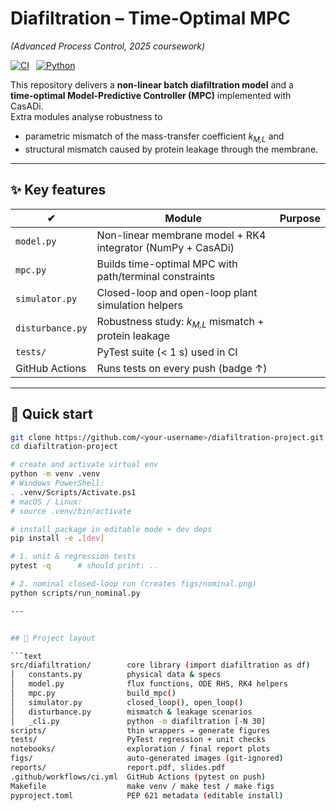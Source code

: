 # Diafiltration – Time-Optimal MPC  
*(Advanced Process Control, 2025 coursework)*  

[![CI](https://github.com/<your-username>/diafiltration-project/actions/workflows/ci.yml/badge.svg)](https://github.com/<your-username>/diafiltration-project/actions) 
[![Python](https://img.shields.io/badge/python-3.10%20%7C%203.11-blue?logo=python)](https://www.python.org/)

This repository delivers a **non-linear batch diafiltration model** and a  
**time-optimal Model-Predictive Controller (MPC)** implemented with CasADi.  
Extra modules analyse robustness to  

* parametric mismatch of the mass-transfer coefficient *k<sub>M,L</sub>* and  
* structural mismatch caused by protein leakage through the membrane.

---

## ✨ Key features

| ✔ | Module | Purpose |
|---|--------|---------|
| `model.py` | Non-linear membrane model + RK4 integrator (NumPy + CasADi) |
| `mpc.py` | Builds time-optimal MPC with path/terminal constraints |
| `simulator.py` | Closed-loop and open-loop plant simulation helpers |
| `disturbance.py` | Robustness study: _k<sub>M,L</sub>_ mismatch + protein leakage |
| `tests/` | PyTest suite (< 1 s) used in CI |
| GitHub Actions | Runs tests on every push (badge ↑) |

---

## 🚀 Quick start

```bash
git clone https://github.com/<your-username>/diafiltration-project.git
cd diafiltration-project

# create and activate virtual env
python -m venv .venv
# Windows PowerShell:
. .venv/Scripts/Activate.ps1
# macOS / Linux:
# source .venv/bin/activate

# install package in editable mode + dev deps
pip install -e .[dev]

# 1. unit & regression tests
pytest -q      # should print: ..

# 2. nominal closed-loop run (creates figs/nominal.png)
python scripts/run_nominal.py

---


## 📂 Project layout

```text
src/diafiltration/        core library (import diafiltration as df)
│   constants.py          physical data & specs
│   model.py              flux functions, ODE RHS, RK4 helpers
│   mpc.py                build_mpc()
│   simulator.py          closed_loop(), open_loop()
│   disturbance.py        mismatch & leakage scenarios
│   _cli.py               python -m diafiltration [-N 30]
scripts/                  thin wrappers → generate figures
tests/                    PyTest regression + unit checks
notebooks/                exploration / final report plots
figs/                     auto-generated images (git-ignored)
reports/                  report.pdf, slides.pdf
.github/workflows/ci.yml  GitHub Actions (pytest on push)
Makefile                  make venv / make test / make figs
pyproject.toml            PEP 621 metadata (editable install)